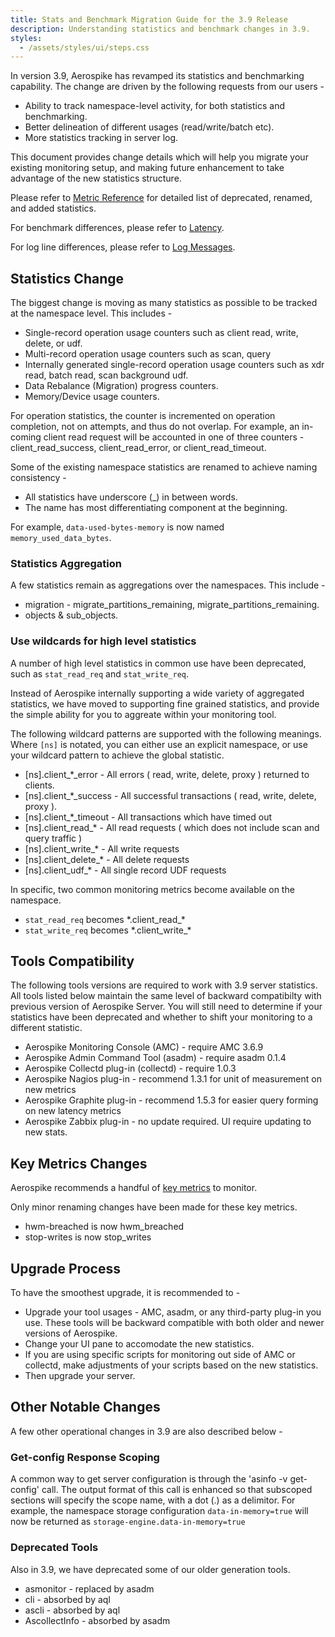 ```yaml
---
title: Stats and Benchmark Migration Guide for the 3.9 Release
description: Understanding statistics and benchmark changes in 3.9.
styles:
  - /assets/styles/ui/steps.css
---
```


In version 3.9, Aerospike has revamped its statistics and benchmarking capability. The change are driven by the following requests from our users -
* Ability to track namespace-level activity, for both statistics and benchmarking.
* Better delineation of different usages (read/write/batch etc).
* More statistics tracking in server log.

This document provides change details which will help you migrate your existing monitoring setup, and making future enhancement to take advantage of the new statistics structure.

Please refer to [Metric Reference](/docs/reference/metrics) for detailed list of deprecated, renamed, and added statistics.

For benchmark differences, please refer to [Latency](/docs/operations/monitor/latency).

For log line differences, please refer to [Log Messages](/docs/reference/serverlogmessages).

## Statistics Change

The biggest change is moving as many statistics as possible to be tracked at the namespace level. This includes -
* Single-record operation usage counters such as client read, write, delete, or udf.
* Multi-record operation usage counters such as scan, query
* Internally generated single-record operation usage counters such as xdr read, batch read, scan background udf.
* Data Rebalance (Migration) progress counters.
* Memory/Device usage counters.

For operation statistics, the counter is incremented on operation completion, not on attempts, and thus do not overlap. For example, an in-coming client read request will be accounted in one of three counters - client_read_success, client_read_error, or client_read_timeout.
 
Some of the existing namespace statistics are renamed to achieve naming consistency -
* All statistics have underscore (_) in between words.
* The name has most differentiating component at the beginning. 

For example, `data-used-bytes-memory` is now named `memory_used_data_bytes`.

### Statistics Aggregation

A few statistics remain as aggregations over the namespaces. This include -
* migration - migrate_partitions_remaining, migrate_partitions_remaining.
* objects & sub_objects.

### Use wildcards for high level statistics

A number of high level statistics in common use have been deprecated, such as `stat_read_req` and `stat_write_req`.

Instead of Aerospike internally supporting a wide variety of aggregated statistics, we have moved to supporting fine grained statistics, and provide the simple ability for you to aggreate within your monitoring tool.

The following wildcard patterns are supported with the following meanings. Where `[ns]` is notated, you can either use
an explicit namespace, or use your wildcard pattern to achieve the global statistic.

* [ns].client\_\*\_error - All errors ( read, write, delete, proxy ) returned to clients.
* [ns].client\_\*\_success - All successful transactions ( read, write, delete, proxy ).
* [ns].client\_\*\_timeout - All transactions which have timed out
* [ns].client\_read\_\* - All read requests ( which does not include scan and query traffic )
* [ns].client\_write\_\* - All write requests
* [ns].client\_delete\_\* - All delete requests
* [ns].client\_udf\_\* - All single record UDF requests

In specific, two common monitoring metrics become available on the namespace.

* `stat_read_req` becomes \*.client\_read\_\* 
* `stat_write_req` becomes \*.client\_write\_\* 

## Tools Compatibility

The following tools versions are required to work with 3.9 server statistics. All tools listed below maintain the same level of backward compatibilty with previous version of Aerospike Server. You will still need to determine if your statistics have been deprecated and whether to shift your monitoring to a different statistic.

* Aerospike Monitoring Console (AMC) - require AMC 3.6.9
* Aerospike Admin Command Tool (asadm) - require asadm 0.1.4
* Aerospike Collectd plug-in (collectd) - require 1.0.3
* Aerospike Nagios plug-in - recommend 1.3.1 for unit of measurement on new metrics
* Aerospike Graphite plug-in - recommend 1.5.3 for easier query forming on new latency metrics 
* Aerospike Zabbix plug-in - no update required. UI require updating to new stats.

## Key Metrics Changes

Aerospike recommends a handful of [key metrics](/docs/operations/monitor/key_metrics) to monitor. 

Only minor renaming changes have been made for these key metrics.

* hwm-breached is now hwm_breached
* stop-writes is now stop_writes

## Upgrade Process
To have the smoothest upgrade, it is recommended to -

* Upgrade your tool usages - AMC, asadm, or any third-party plug-in you use. These tools will be backward compatible with both older and newer versions of Aerospike.
* Change your UI pane to accomodate the new statistics. 
* If you are using specific scripts for monitoring out side of AMC or collectd, make adjustments of your scripts based on the new statistics.
* Then upgrade your server.


## Other Notable Changes
A few other operational changes in 3.9 are also described below -

### Get-config Response Scoping
A common way to get server configuration is through the 'asinfo -v get-config' call. 
The output format of this call is enhanced so that subscoped sections will specify the scope name, with a dot (.) as a delimitor.
For example, the namespace storage configuration `data-in-memory=true` will now be returned as `storage-engine.data-in-memory=true`


### Deprecated Tools
Also in 3.9, we have deprecated some of our older generation tools.
* asmonitor - replaced by asadm
* cli - absorbed by aql
* ascli - absorbed by aql
* AscollectInfo - absorbed by asadm

